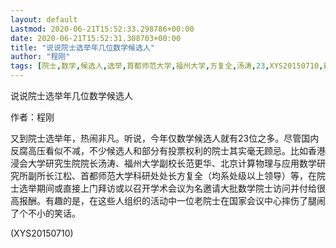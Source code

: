 ```yaml
---
layout: default
Lastmod: 2020-06-21T15:52:33.298786+00:00
date: 2020-06-21T15:52:31.308703+00:00
title: "说说院士选举年几位数学候选人"
author: "程刚"
tags: [院士,数学,候选人,选举,首都师范大学,福州大学,方复全,汤涛,23,XYS20150710,新语丝]
---
```


说说院士选举年几位数学候选人

作者：程刚

又到院士选举年，热闹非凡。听说，今年仅数学候选人就有23位之多。尽管国内反腐高压看似不减，不少候选人和部分有投票权利的院士其实毫无顾忌。比如香港浸会大学研究生院院长汤涛、福州大学副校长范更华、北京计算物理与应用数学研究所副所长江松、首都师范大学科研处处长方复全（均系处级以上领导）等，在院士选举期间或直接上门拜访或以召开学术会议为名邀请大批数学院士访问并付给很高报酬。有趣的是，在这些人组织的活动中一位老院士在国家会议中心摔伤了腿闹了个不小的笑话。

(XYS20150710)

